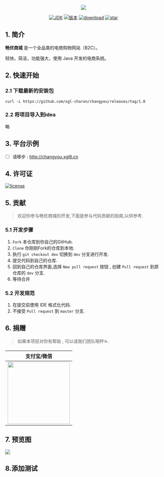 <p align="center">
<a href="https://github.com/xgl-charon/JinTianFindHouse" target="_blank">
	<img src="https://cdn.xgl6.top/img/b997275e18c03a52075beb26d69aa3c.png" width=""/>
</a>
</p>

<p align="center">
  <a href="https://www.java.com/zh_CN/"><img src="https://img.shields.io/badge/JDK-1.8-yellow.svg" alt="JDK"></a>
  <a href="https://github.com/xgl-charon/JinTianFindHouse/releases"><img src="https://img.shields.io/github/v/release/xgl-charon/changyou" alt="版本"></a>
  <a href="#"><img src="https://img.shields.io/github/last-commit/xgl-charon/changyou" alt="download"></a>
  <a href="#"><img src="https://img.shields.io/github/stars/xgl-charon/changyou?style=social" alt="star"></a>

## 1. 简介

**畅优商城** 是一个全品类的电商购物网站（B2C）。

轻快，简洁，功能强大，使用 Java 开发的电商系统。



## 2. 快速开始

### 2.1 下载最新的安装包

```
curl -L https://github.com/xgl-charon/changyou/releases/tag/1.0
```

### 2.2 将项目导入到idea

略

## 3. 平台示例

- [ ] 请移步 : http://changyou.xgl6.cn

## 4. 许可证

[![license](https://img.shields.io/github/license/xgl-charon/JinTianFindHouse)](https://github.com/xgl-charon/JinTianFindHouse/blob/master/LICENSE)

## 5. 贡献

> 欢迎你参与畅优商城的开发,下面是参与代码贡献的指南,以供参考.

### 5.1 开发步骤

1. `Fork` 本仓库到你自己的GitHub.
2. `Clone`  你刚刚Fork的仓库到本地.
3. 执行  `git checkout dev`  切换到 `dev` 分支进行开发.
4. 提交代码到自己的仓库.
5. 回到自己的仓库界面,选择 ` New pull request ` 按钮 , 创建 ` Pull request ` 到原仓库的 `dev` 分支.
6. 等待合并

### 5.2 开发规范

1. 在提交前使用 IDE 格式化代码.
2. 不接受 ` Pull request ` 到 `master` 分支.

## 6. 捐赠

> 如果本项目对你有帮助 , 可以请我们团队喝杯☕️.

| 支付宝/微信                                                  |
| ------------------------------------------------------------ |
| <img src="http://blogdown.xgl6.top/xglpay.png" width="200"/> |

## 7. 预览图

![](https://cdn.xgl6.top/img/20191225093503.png)

## 8.添加测试

